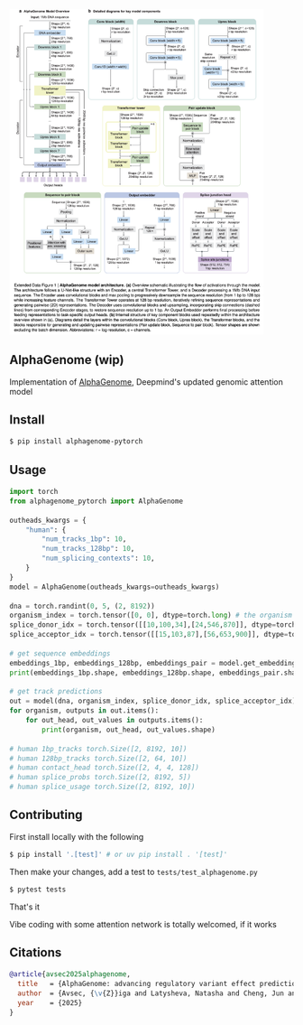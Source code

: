 <img src="./extended-figure-1.png" width="450px"></img>

## AlphaGenome (wip)

Implementation of [AlphaGenome](https://deepmind.google/discover/blog/alphagenome-ai-for-better-understanding-the-genome/), Deepmind's updated genomic attention model

## Install

```bash
$ pip install alphagenome-pytorch
```

## Usage

```python
import torch
from alphagenome_pytorch import AlphaGenome

outheads_kwargs = {
    "human": {
        "num_tracks_1bp": 10,
        "num_tracks_128bp": 10,
        "num_splicing_contexts": 10,
    }
}
model = AlphaGenome(outheads_kwargs=outheads_kwargs)

dna = torch.randint(0, 5, (2, 8192))
organism_index = torch.tensor([0, 0], dtype=torch.long) # the organism that each sequence belongs to
splice_donor_idx = torch.tensor([[10,100,34],[24,546,870]], dtype=torch.long)
splice_acceptor_idx = torch.tensor([[15,103,87],[56,653,900]], dtype=torch.long)

# get sequence embeddings
embeddings_1bp, embeddings_128bp, embeddings_pair = model.get_embeddings(dna, organism_index) # (2, 8192, 1536), (2, 64, 3072), (2, 4, 4, 128)
print(embeddings_1bp.shape, embeddings_128bp.shape, embeddings_pair.shape)

# get track predictions
out = model(dna, organism_index, splice_donor_idx, splice_acceptor_idx)
for organism, outputs in out.items():
    for out_head, out_values in outputs.items():
        print(organism, out_head, out_values.shape)

# human 1bp_tracks torch.Size([2, 8192, 10])
# human 128bp_tracks torch.Size([2, 64, 10])
# human contact_head torch.Size([2, 4, 4, 128])
# human splice_probs torch.Size([2, 8192, 5])
# human splice_usage torch.Size([2, 8192, 10])
```

## Contributing

First install locally with the following

```bash
$ pip install '.[test]' # or uv pip install . '[test]'
```

Then make your changes, add a test to `tests/test_alphagenome.py`

```bash
$ pytest tests
```

That's it

Vibe coding with some attention network is totally welcomed, if it works

## Citations

```bibtex
@article{avsec2025alphagenome,
  title   = {AlphaGenome: advancing regulatory variant effect prediction with a unified DNA sequence model},
  author  = {Avsec, {\v{Z}}iga and Latysheva, Natasha and Cheng, Jun and Novati, Guido and Taylor, Kyle R and Ward, Tom and Bycroft, Clare and Nicolaisen, Lauren and Arvaniti, Eirini and Pan, Joshua and Thomas, Raina and Dutordoir, Vincent and Perino, Matteo and De, Soham and Karollus, Alexander and Gayoso, Adam and Sargeant, Toby and Mottram, Anne and Wong, Lai Hong and Drot{\'a}r, Pavol and Kosiorek, Adam and Senior, Andrew and Tanburn, Richard and Applebaum, Taylor and Basu, Souradeep and Hassabis, Demis and Kohli, Pushmeet},
  year    = {2025}
}
```
